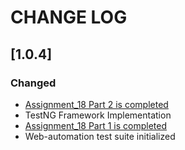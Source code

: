 # CHANGE LOG

## [1.0.4]

### Changed
- [Assignment_18 Part 2 is completed]()
- TestNG Framework Implementation
- [Assignment_18 Part 1 is completed](https://inaracademygroup3.atlassian.net/browse/SCRUM-83?atlOrigin=eyJpIjoiZjU0ZjliZDVhNGVhNDg5NWE3NWJkMWJjMDE3ODM4NWQiLCJwIjoiaiJ9)
- Web-automation test suite initialized

[groupId]: org.inar
[artifactId]: inar.webAutomation
[version]: 1.0.4